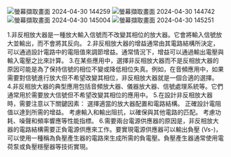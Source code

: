 ![螢幕擷取畫面 2024-04-30 144259](https://github.com/Antonypan/Small/assets/162288276/acd38ff6-17ef-4805-b734-db321492931b)
![螢幕擷取畫面 2024-04-30 144742](https://github.com/Antonypan/Small/assets/162288276/f8a56afd-e496-4cf9-a02e-05374562dff1)
![螢幕擷取畫面 2024-04-30 145004](https://github.com/Antonypan/Small/assets/162288276/a1177d9b-94a7-4c94-b2de-3adb62923558)
![螢幕擷取畫面 2024-04-30 145251](https://github.com/Antonypan/Small/assets/162288276/6bceb3f5-f3e3-4871-b75a-8129ad06ca2a)


1.非反相放大器是一種放大輸入信號而不改變其相位的放大器。它會將輸入信號放大並輸出，而不會將其反向。
2.非反相放大器的增益通常由其電路結構所決定，可以通過設計電路中的電阻值來調節增益。通常情況下，增益可以通過輸出電壓與輸入電壓之比來計算。
3.在某些應用中，選擇非反相放大器而不是反相放大器的原因可能是為了保持信號的相位不變或降低相位失真。例如，在音頻應用中，如果需要對信號進行放大但不希望改變其相位，非反相放大器就是一個合適的選擇。
4.非反相放大器的典型應用包括音頻放大器、儀器放大器、信號處理系統等。它們通常用於需要放大信號但不希望改變其相位的應用中。
5.在設計非反相放大器時，需要注意以下關鍵因素：
選擇適當的放大器配置和電路結構。
正確設計電阻值以達到所需的增益。
考慮輸入和輸出阻抗，以確保與其他電路的匹配。
考慮功耗、噪聲和頻率響應等性能指標。
6.需要兩台電源供應器的原因是，非反相放大器的電路結構需要正負電源供應來工作。要實現電源供應器可以輸出負壓 (Vs-)，可以使用一種稱為負壓產生器的電路來生成所需的負電壓。負壓產生器通常使用電荷泵或負壓穩壓器等技術實現。
